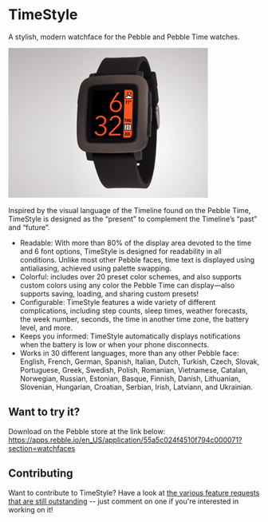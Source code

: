 # TimeStyle
A stylish, modern watchface for the Pebble and Pebble Time watches.

<img src="project_banner.png" width="400" height="300">

Inspired by the visual language of the Timeline found on the Pebble Time, TimeStyle is designed as the “present” to complement the Timeline’s “past” and “future”.

* Readable: With more than 80% of the display area devoted to the time and 6 font options, TimeStyle is designed for readability in all conditions. Unlike most other Pebble faces, time text is displayed using antialiasing, achieved using palette swapping.
* Colorful: includes over 20 preset color schemes, and also supports custom colors using any color the Pebble Time can display&mdash;also supports saving, loading, and sharing custom presets!
* Configurable: TimeStyle features a wide variety of different complications, including step counts, sleep times, weather forecasts, the week number, seconds, the time in another time zone, the battery level, and more.
* Keeps you informed: TimeStyle automatically displays notifications when the battery is low or when your phone disconnects.
* Works in 30 different languages, more than any other Pebble face: English, French, German, Spanish, Italian, Dutch, Turkish, Czech, Slovak, Portuguese, Greek, Swedish, Polish, Romanian, Vietnamese, Catalan, Norwegian, Russian, Estonian, Basque, Finnish, Danish, Lithuanian, Slovenian, Hungarian, Croatian, Serbian, Irish, Latviann, and Ukrainian.

## Want to try it?
Download on the Pebble store at the link below:
https://apps.rebble.io/en_US/application/55a5c024f4510f794c000071?section=watchfaces

## Contributing
Want to contribute to TimeStyle? Have a look at [the various feature requests that are still outstanding](https://github.com/freakified/TimeStylePebble/issues?q=is%3Aopen+is%3Aissue) -- just comment on one if you're interested in working on it!

